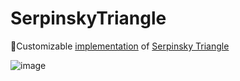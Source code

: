 # SerpinskyTriangle
🔺Customizable [implementation](https://hheimerd.github.io/SerpinskyTriangle/) of [Serpinsky Triangle](https://en.wikipedia.org/wiki/Sierpiński_triangle)

![image](https://user-images.githubusercontent.com/38163258/197607233-65cdc53e-6483-4e91-adea-0a91c6fd45e6.png)
